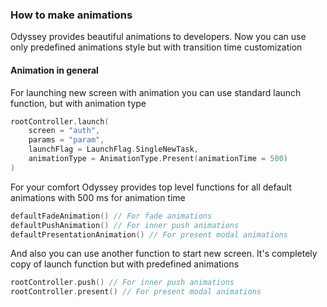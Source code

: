 ### How to make animations

Odyssey provides beautiful animations to developers. Now you can use only predefined animations style but with
transition time customization

#### Animation in general

For launching new screen with animation you can use standard launch function, but with animation type

```kotlin
rootController.launch(
    screen = "auth",
    params = "param",
    launchFlag = LaunchFlag.SingleNewTask,
    animationType = AnimationType.Present(animationTime = 500)
)
```

For your comfort Odyssey provides top level functions for all default animations with 500 ms for animation time

```kotlin
defaultFadeAnimation() // For fade animations
defaultPushAnimation() // For inner push animations
defaultPresentationAnimation() // For present modal animations
```

And also you can use another function to start new screen. It's completely copy of launch function but with predefined
animations

```kotlin
rootController.push() // For inner push animations
rootController.present() // For present modal animations
```